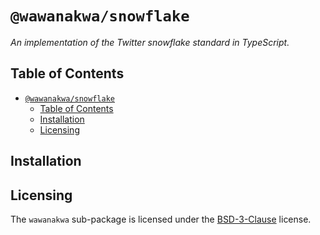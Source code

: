 # `@wawanakwa/snowflake`

*An implementation of the Twitter snowflake standard in TypeScript.*

## Table of Contents

- [`@wawanakwa/snowflake`](#wawanakwasnowflake)
	- [Table of Contents](#table-of-contents)
	- [Installation](#installation)
	- [Licensing](#licensing)

## Installation

## Licensing

The `wawanakwa` sub-package is licensed under the [BSD-3-Clause](LICENSE) license.
